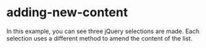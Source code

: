 # adding-new-content
In this example, you can see three jQuery selections are made. Each selection uses a different method to amend the content of the list.
